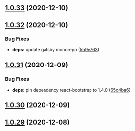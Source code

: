 ## [1.0.33](https://github.com/dds/bosabosa.org/compare/v1.0.32...v1.0.33) (2020-12-10)



## [1.0.32](https://github.com/dds/bosabosa.org/compare/v1.0.31...v1.0.32) (2020-12-10)


### Bug Fixes

* **deps:** update gatsby monorepo ([5b9e763](https://github.com/dds/bosabosa.org/commit/5b9e763ec752061592072dc59e188cc78c909fce))



## [1.0.31](https://github.com/dds/bosabosa.org/compare/v1.0.30...v1.0.31) (2020-12-09)


### Bug Fixes

* **deps:** pin dependency react-bootstrap to 1.4.0 ([65c4ba6](https://github.com/dds/bosabosa.org/commit/65c4ba61824fcff5de24fc940535199b1c9f81a8))



## [1.0.30](https://github.com/dds/bosabosa.org/compare/v1.0.29...v1.0.30) (2020-12-09)



## [1.0.29](https://github.com/dds/bosabosa.org/compare/v1.0.28...v1.0.29) (2020-12-08)



